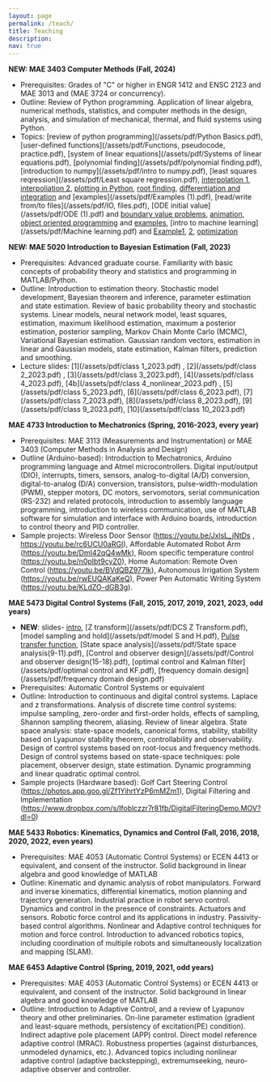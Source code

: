 ```yaml
---
layout: page
permalink: /teach/
title: Teaching
description:
nav: true
---
```

**NEW: MAE 3403 Computer Methods (Fall, 2024)**
- Prerequisites: Grades of "C" or higher in ENGR 1412 and ENSC 2123 and MAE 3013 and (MAE 3724 or concurrency).
- Outline: Review of Python programming. Application of linear algebra, numerical methods, statistics, and computer methods in the design, analysis, and simulation of mechanical, thermal, and fluid systems using Python. 
- Topics: [review of python programming](/assets/pdf/Python Basics.pdf), [user-defined functions](/assets/pdf/Functions, pseudocode, practice.pdf), [system of linear equations](/assets/pdf/Systems of linear equations.pdf), [polynomial finding](/assets/pdf/polynomial finding.pdf), [introduction to numpy](/assets/pdf/intro to numpy.pdf), [least squares reqression](/assets/pdf/Least square regression.pdf), [interpolation 1](/assets/pdf/interpolation.pdf), [interpoliation 2](/assets/pdf/adv_interpolation.pdf), [plotting in Python](/assets/pdf/plot.pdf), [root finding](/assets/pdf/Root-finding.pdf), [differentiation and integration](/assets/pdf/Differentiation_and_integration.pdf) and [examples](/assets/pdf/Examples (1).pdf), [read/write from/to files](/assets/pdf/IO, files.pdf), [ODE initial value](/assets/pdf/ODE (1).pdf) and [boundary value problems](/assets/pdf/ODE_BVP.pdf), [animation](/assets/pdf/animation.pdf), [object oriented programming](/assets/pdf/OOP.pdf) and [examples](/assets/pdf/Examples_OOP.pdf), [intro to machine learning](/assets/pdf/Machine learning.pdf) and [Example1](/assets/pdf/ML_example1.pdf), [2](assets/pdf/ML_example2.pdf), [optimization](/assets/pdf/Optimization.pdf)


**NEW: MAE 5020 Introduction to Bayesian Estimation (Fall, 2023)**
- Prerequisites: Advanced graduate course. Familiarity with basic concepts of probability theory and statistics and programming in MATLAB/Python.
- Outline: Introduction to estimation theory. Stochastic model development, Bayesian theorem and inference, parameter estimation and state estimation. Review of basic probability theory and stochastic systems. Linear models, neural network model, least squares, estimation, maximum likelihood estimation,
maximum a posterior estimation, posterior sampling, Markov Chain Monte Carlo (MCMC), Variational Bayesian estimation. Gaussian random vectors, estimation in linear and Gaussian models, state estimation, Kalman filters, prediction and smoothing.
- Lecture slides: [1](/assets/pdf/class 1_2023.pdf) , [2](/assets/pdf/class 2_2023.pdf) , [3](/assets/pdf/class 3_2023.pdf), [4](/assets/pdf/class 4_2023.pdf), [4b](/assets/pdf/class 4_nonlinear_2023.pdf) , [5](/assets/pdf/class 5_2023.pdf), [6](/assets/pdf/class 6_2023.pdf), [7](/assets/pdf/class 7_2023.pdf), [8](/assets/pdf/class 8_2023.pdf), [9](/assets/pdf/class 9_2023.pdf), [10](/assets/pdf/class 10_2023.pdf)

**MAE 4733 Introduction to Mechatronics (Spring, 2016-2023, every year)**
- Prerequisites: MAE 3113 (Measurements and Instrumentation) or MAE 3403 (Computer Methods in Analysis and Design)
- Outline (Arduino-based): Introduction to Mechatronics, Arduino programming language and Atmel microcontrollers. Digital input/output (DIO), interrupts, timers, sensors, analog-to-digital (A/D) conversion, digital-to-analog (D/A) conversion, transistors, pulse-width-modulation (PWM), stepper motors, DC motors, servomotors, serial communication (RS-232) and related protocols, introduction to assembly language programming, introduction to wireless communication, use of MATLAB software for simulation and interface with Arduino boards, introduction to control theory and PID controller.
- Sample projects: Wireless Door Sensor (https://youtu.be/JxlsL_jNtDs , https://youtu.be/rc6UCU0aRGI),  Affordable Automated Robot Arm  (https://youtu.be/DmI42qQ4wMk), Room specific temperature control (https://youtu.be/n0pIbt9cyZ0), Home Automation: Remote Oven Control (https://youtu.be/BVdQBZ977lk), Autonomous Irrigation System (https://youtu.be/rwEUQAKaKeQ), Power Pen Automatic Writing System (https://youtu.be/KLdZO-dGB3g).

**MAE 5473 Digital Control Systems (Fall, 2015, 2017, 2019, 2021, 2023, odd years)**
- **NEW**: slides- [intro](/assets/pdf/intro.pdf), [Z transform](/assets/pdf/DCS Z Transform.pdf), [model sampling and hold](/assets/pdf/model S and H.pdf), [Pulse transfer function](/assets/pdf/PTF(6-8).pdf), [State space analysis](/assets/pdf/State space analysis(9-11).pdf), [Control and observer design](/assets/pdf/Control and observer design(15-18).pdf), [optimal control and Kalman filter](/assets/pdf/optimal control and KF.pdf), [frequency domain design](/assets/pdf/frequency domain design.pdf)
- Prerequisites: Automatic Control Systems or equivalent
- Outline: Introduction to continuous and digital control systems. Laplace and z transformations. Analysis of discrete time control systems: impulse sampling, zero-order and first-order holds, effects of sampling, Shannon sampling theorem, aliasing. Review of linear algebra. State space analysis: state-space models, canonical forms, stability, stability based on Lyapunov stability theorem, controllability and observability. Design of control systems based on root-locus and frequency methods. Design of control systems based on state-space techniques: pole placement, observer design, state estimation. Dynamic programming and linear quadratic optimal control.
- Sample projects (Hardware based): Golf Cart Steering Control (https://photos.app.goo.gl/Zf1YihrtYzP6mMZm1), Digital Filtering and Implementation (https://www.dropbox.com/s/lfoblczzr7r81fb/DigitalFilteringDemo.MOV?dl=0)

**MAE 5433 Robotics: Kinematics, Dynamics and Control (Fall, 2016, 2018, 2020, 2022, even years)**
- Prerequisites: MAE 4053 (Automatic Control Systems) or ECEN 4413 or equivalent, and consent of the instructor. Solid background in linear algebra and good knowledge of MATLAB
- Outline: Kinematic and dynamic analysis of robot manipulators. Forward and inverse kinematics, differential kinematics, motion planning and trajectory generation. Industrial practice in robot servo control. Dynamics and control in the presence of constraints. Actuators and sensors. Robotic force control and its applications in industry. Passivity-based control algorithms. Nonlinear and Adaptive control techniques for motion and force control. Introduction to advanced robotics topics, including coordination of multiple robots and simultaneously localization and mapping (SLAM).

**MAE 6453 Adaptive Control (Spring, 2019, 2021, odd years)**
- Prerequisites: MAE 4053 (Automatic Control Systems) or ECEN 4413 or equivalent, and consent of the instructor. Solid background in linear algebra and good knowledge of MATLAB
- Outline: Introduction to Adaptive Control, and a review of Lyapunov theory and other preliminaries.  On-line parameter estimation (gradient and least-square methods, persistency of excitation(PE) condition). Indirect adaptive pole placement (APP) control. Direct model reference adaptive control (MRAC). Robustness properties (against disturbances, unmodeled dynamics, etc.). Advanced topics including nonlinear adaptive control (adaptive backstepping), extremumseeking, neuro-adaptive observer and controller. 
